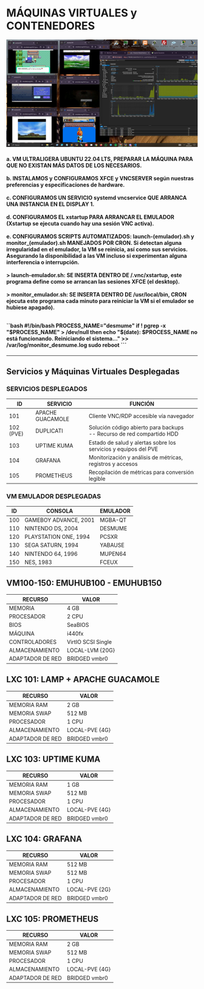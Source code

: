 <h1>MÁQUINAS VIRTUALES y CONTENEDORES</h1>

<img src="https://github.com/tybemuhub/documentacion-emuhub/blob/main/img/1.JPG" alt="entorno pve completo">

<h4>
  a. VM ULTRALIGERA UBUNTU 22.04 LTS, PREPARAR LA MÁQUINA PARA QUE NO EXISTAN MÁS DATOS DE LOS NECESARIOS.
  <br><br>
  b. INSTALAMOS y CONFIGURAMOS XFCE y VNCSERVER según nuestras preferencias y especificaciones de hardware.
  <br><br>
  c. CONFIGURAMOS UN SERVICIO systemd vncservice QUE ARRANCA UNA INSTANCIA EN EL DISPLAY 1.
  <br><br>
  d. CONFIGURAMOS EL xstartup PARA ARRANCAR EL EMULADOR (Xstartup se ejecuta cuando hay una sesión VNC activa).
  <br><br>
  e. CONFIGURAMOS SCRIPTS AUTOMATIZADOS: launch-(emulador).sh y monitor_(emulador).sh MANEJADOS POR CRON. 
     Si detectan alguna irregularidad en el emulador, la VM se reinicia, así como sus servicios. Asegurando la 
     disponibilidad a las VM incluso si experimentan alguna interferencia o interrupción.
  <br><br>
    > launch-emulador.sh: SE INSERTA DENTRO DE /.vnc/xstartup, este programa define como se arrancan las sesiones XFCE (el desktop).<br><br>
    > monitor_emulador.sh: SE INSERTA DENTRO DE /usr/local/bin, CRON ejecuta este programa cada minuto para reiniciar la VM si el emulador se hubiese apagado).
    <br><br>
  
  ``bash
      #!/bin/bash
      PROCESS_NAME="desmume"
      if ! pgrep -x "$PROCESS_NAME" > /dev/null
      then
          echo "$(date): $PROCESS_NAME no está funcionando. Reiniciando el sistema..." >> /var/log/monitor_desmume.log
          sudo reboot
    ```

</h4>

---

## Servicios y Máquinas Virtuales Desplegadas

### SERVICIOS DESPLEGADOS

| ID        | SERVICIO         | FUNCIÓN                                                           |
|-----------|------------------|-------------------------------------------------------------------|
| 101       | APACHE GUACAMOLE | Cliente VNC/RDP accesible vía navegador                          |
| 102 (PVE) | DUPLICATI         | Solución código abierto para backups <br>-- Recurso de red compartido HDD |
| 103       | UPTIME KUMA       | Estado de salud y alertas sobre los servicios y equipos del PVE  |
| 104       | GRAFANA           | Monitorización y análisis de métricas, registros y accesos       |
| 105       | PROMETHEUS        | Recopilación de métricas para conversión legible                |

### VM EMULADOR DESPLEGADAS

| ID  | CONSOLA                   | EMULADOR  |
|------|----------------------------|-----------|
| 100  | GAMEBOY ADVANCE, 2001     | MGBA-QT   |
| 110  | NINTENDO DS, 2004         | DESMUME   |
| 120  | PLAYSTATION ONE, 1994     | PCSXR     |
| 130  | SEGA SATURN, 1994         | YABAUSE   |
| 140  | NINTENDO 64, 1996         | MUPEN64   |
| 150  | NES, 1983                 | FCEUX     |

## VM100-150: EMUHUB100 - EMUHUB150

| RECURSO            | VALOR               |
|--------------------|---------------------|
| MEMORIA            | 4 GB                |
| PROCESADOR         | 2 CPU               |
| BIOS               | SeaBIOS             |
| MÁQUINA            | i440fx              |
| CONTROLADORES      | VirtIO SCSI Single  |
| ALMACENAMIENTO     | LOCAL-LVM {20G}     |
| ADAPTADOR DE RED   | BRIDGED vmbr0       |

## LXC 101: LAMP + APACHE GUACAMOLE

| RECURSO            | VALOR               |
|--------------------|---------------------|
| MEMORIA RAM        | 2 GB                |
| MEMORIA SWAP       | 512 MB              |
| PROCESADOR         | 1 CPU               |
| ALMACENAMIENTO     | LOCAL-PVE {4G}      |
| ADAPTADOR DE RED   | BRIDGED vmbr0       |

## LXC 103: UPTIME KUMA

| RECURSO            | VALOR               |
|--------------------|---------------------|
| MEMORIA RAM        | 1 GB                |
| MEMORIA SWAP       | 512 MB              |
| PROCESADOR         | 1 CPU               |
| ALMACENAMIENTO     | LOCAL-PVE {4G}      |
| ADAPTADOR DE RED   | BRIDGED vmbr0       |

## LXC 104: GRAFANA

| RECURSO            | VALOR               |
|--------------------|---------------------|
| MEMORIA RAM        | 512 MB              |
| MEMORIA SWAP       | 512 MB              |
| PROCESADOR         | 1 CPU               |
| ALMACENAMIENTO     | LOCAL-PVE {2G}      |
| ADAPTADOR DE RED   | BRIDGED vmbr0       |

## LXC 105: PROMETHEUS

| RECURSO            | VALOR               |
|--------------------|---------------------|
| MEMORIA RAM        | 2 GB                |
| MEMORIA SWAP       | 512 MB              |
| PROCESADOR         | 1 CPU               |
| ALMACENAMIENTO     | LOCAL-PVE {4G}      |
| ADAPTADOR DE RED   | BRIDGED vmbr0       |
